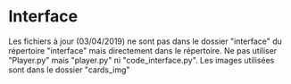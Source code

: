 # Interface

Les fichiers à jour (03/04/2019) ne sont pas dans le dossier "interface" du répertoire "interface" mais directement dans le répertoire.
Ne pas utiliser "Player.py" mais "player.py" ni "code_interface.py".
Les images utilisées sont dans le dossier "cards_img"
